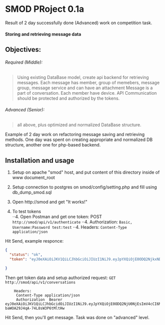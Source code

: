SMOD PRoject 0.1a
=============

Result of 2 day successfully done (Advanced) work on competition task.

#### Storing and retrieving message data 
Objectives:
------
###### Required (Middle): 
>Using existing DataBase model, create api backend for retrieving messages.
>Each message has member, group of memebers, message group, message service and can have an attachment
>Message is a part of conversation. Each member have device.
>API Communication should be protected and authorized by the tokens.

###### Advanced (Senior):
>all above, plus optimized and normalized DataBase structure.


Example of 2 day work on refactoring message saving and retrieving methods.
One day was spent on creating appropriate and normalized DB structure, another one for php-based backend.


Installation and usage
------------
1. Setup on apache "smod" host, and put content of this directory inside of www document_root
2. Setup connection to postgres on smod/config/setting.php and fill using db_dump_smod.sql
3. Open http://smod and get "It works!"

4. To test tokens    
⋅⋅4. Open Postman and get one token: POST ```http://smod/api/v1/authenticate```
⋅⋅4. Authorization: ```Basic, Username:Password test:test```
⋅⋅4. Headers: 
	```Content-Type application/json```	

Hit Send, example responce:
```json
{
  "status": "ok",
  "token": "eyJ0eXAiOiJKV1QiLCJhbGciOiJIUzI1NiJ9.eyJpYXQiOjE0ODQ2NjkxNDIsImV4cCI6MTQ4NDY3NjM0MiwianRpIjoiM05FVmNZdTRDRzdxQzNzdmV6c29zViIsInN1YiI6InRlc3QiLCJzY29wZSI6WyJzY29wZS5SX09ORSIsInNjb3BlLlJXX09ORSIsInNjb3BlLlJXX0FMTCJdfQ.FuDjtK7v3_4G8DqgUDk3suAZQ58IehoruAulJCP_moI"

}
```

Then get token data and setup authorized request:
	```GET http://smod/api/v1/conversations```
```	
	Headers:
	 Content-Type application/json
	 Authorization  Bearer eyJ0eXAiOiJKV1QiLCJhbGcidOiJIUzI1NiJ9.eyJpYXQiOjE0ODQ2NjU0NjEsImV4cCI6MTQ4NDY3MjY2MSwianRpIjoiNmI0TGRzVkpEZURwTkNTZVVya2JhNyIsInN1YiI6InRlc3QiLCJzY29wZSI6WyJzY29wZS5SX09ORSIsInNjb3BlLlJXX09ORSIsInNjb3BlLlJXX0FMTCJdfQ.JkO8ZNjGTOts1sw-baWOA29J4qA-74L8sW3P6tMltHw
```

Hit Send, then you'll get message.
Task was done on "advanced" level.
